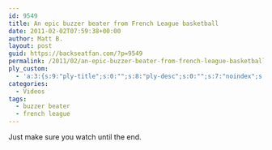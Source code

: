 ```yaml
---
id: 9549
title: An epic buzzer beater from French League basketball
date: 2011-02-02T07:59:38+00:00
author: Matt B.
layout: post
guid: https://backseatfan.com/?p=9549
permalink: /2011/02/an-epic-buzzer-beater-from-french-league-basketball/
ply_custom:
  - 'a:3:{s:9:"ply-title";s:0:"";s:8:"ply-desc";s:0:"";s:7:"noindex";s:0:"";}'
categories:
  - Videos
tags:
  - buzzer beater
  - french league
---
```


<div class="entry">
  <p>
    Just make sure you watch until the end.
  </p>

  <p>
  </p>
</div>
